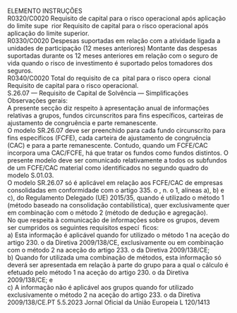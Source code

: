  
ELEMENTO  INSTRUÇÕES  
R0320/C0020  Requisito de capital para 
o risco operacional após 
aplicação do limite supe ­
rior  Requisito de capital para o risco operacional após aplicação do limite superior.  
R0330/C0020  Despesas suportadas em 
relação com a atividade 
ligada a unidades de 
participação (12 meses 
anteriores)  Montante das despesas suportadas durante os 12 meses anteriores em relação com o 
seguro de vida quando o risco de investimento é suportado pelos tomadores dos 
seguros.  
R0340/C0020  Total do requisito de ca ­
pital para o risco opera ­
cional  Requisito de capital para o risco operacional.  
S.26.07 — Requisito de Capital de Solvência — Simplificações  
Observações gerais:  
A presente secção diz respeito à apresentação anual de informações relativas a grupos, fundos circunscritos para fins 
específicos, carteiras de ajustamento de congruência e parte remanescente.  
O modelo SR.26.07 deve ser preenchido para cada fundo circunscrito para fins específicos (FCFE), cada carteira de 
ajustamento de congruência (CAC) e para a parte remanescente. Contudo, quando um FCFE/CAC incorpora uma 
CAC/FCFE, há que tratar os fundos como fundos distintos. O presente modelo deve ser comunicado relativamente a 
todos os subfundos de um FCFE/CAC material como identificados no segundo quadro do modelo S.01.03.  
O modelo SR.26.07 só é aplicável em relação aos FCFE/CAC de empresas consolidadas em conformidade com o 
artigo 335.  o , n.  o 1, alíneas a), b) e c), do Regulamento Delegado (UE) 2015/35, quando é utilizado o método 1 (método 
baseado na consolidação contabilística), quer exclusivamente quer em combinação com o método 2 (método de dedução 
e agregação).  
No que respeita à comunicação de informações sobre os grupos, devem ser cumpridos os seguintes requisitos especí ­
ficos:  
a) Esta informação é aplicável quando for utilizado o método 1 na aceção do artigo 230.  o da Diretiva 2009/138/CE, 
exclusivamente ou em combinação com o método 2 na aceção do artigo 233.  o da Diretiva 2009/138/CE;  
b) Quando for utilizada uma combinação de métodos, esta informação só deverá ser apresentada em relação à parte do 
grupo para a qual o cálculo é efetuado pelo método 1 na aceção do artigo 230.  o da Diretiva 2009/138/CE; e  
c) A informação não é aplicável aos grupos quando for utilizado exclusivamente o método 2 na aceção do artigo 233.  o 
da Diretiva 2009/138/CE.PT  5.5.2023 Jornal Oficial da União Europeia L 120/1413